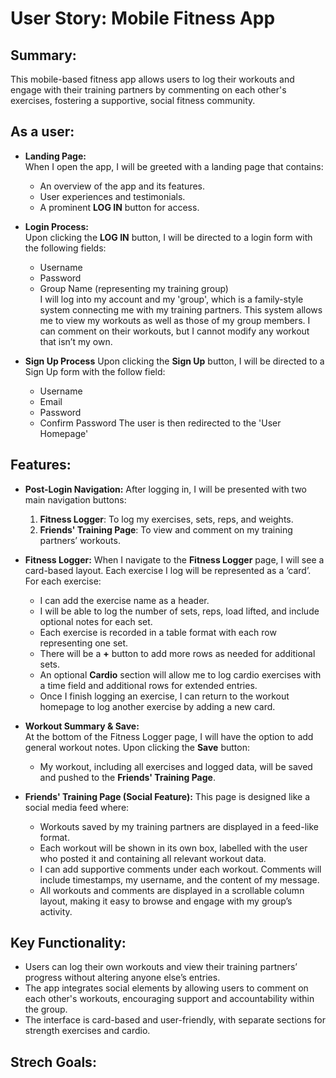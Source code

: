 # User Story: **Mobile Fitness App**

## Summary:
This mobile-based fitness app allows users to log their workouts and engage with their training partners by commenting on each other's exercises, fostering a supportive, social fitness community.

## As a user:
- **Landing Page:**  
  When I open the app, I will be greeted with a landing page that contains:
    - An overview of the app and its features.
    - User experiences and testimonials.
    - A prominent **LOG IN** button for access.

- **Login Process:**  
  Upon clicking the **LOG IN** button, I will be directed to a login form with the following fields:
    - Username
    - Password
    - Group Name (representing my training group)  
  I will log into my account and my 'group', which is a family-style system connecting me with my training partners. This system allows me to view my workouts as well as those of my group members. I can comment on their workouts, but I cannot modify any workout that isn’t my own.

- **Sign Up Process**
  Upon clicking the **Sign Up** button, I will be directed to a Sign Up form with the follow field:
    - Username
    - Email
    - Password
    - Confirm Password
  The user is then redirected to the 'User Homepage'
## Features:

- **Post-Login Navigation:**
  After logging in, I will be presented with two main navigation buttons:
    1. **Fitness Logger**: To log my exercises, sets, reps, and weights.
    2. **Friends' Training Page**: To view and comment on my training partners’ workouts.

- **Fitness Logger:**
  When I navigate to the **Fitness Logger** page, I will see a card-based layout. Each exercise I log will be represented as a ‘card’. For each exercise:
    - I can add the exercise name as a header.
    - I will be able to log the number of sets, reps, load lifted, and include optional notes for each set.
    - Each exercise is recorded in a table format with each row representing one set.
    - There will be a **+** button to add more rows as needed for additional sets.
    - An optional **Cardio** section will allow me to log cardio exercises with a time field and additional rows for extended entries.
    - Once I finish logging an exercise, I can return to the workout homepage to log another exercise by adding a new card.

- **Workout Summary & Save:**  
  At the bottom of the Fitness Logger page, I will have the option to add general workout notes. Upon clicking the **Save** button:
    - My workout, including all exercises and logged data, will be saved and pushed to the **Friends' Training Page**.

- **Friends' Training Page (Social Feature):**
  This page is designed like a social media feed where:
    - Workouts saved by my training partners are displayed in a feed-like format.
    - Each workout will be shown in its own box, labelled with the user who posted it and containing all relevant workout data.
    - I can add supportive comments under each workout. Comments will include timestamps, my username, and the content of my message.
    - All workouts and comments are displayed in a scrollable column layout, making it easy to browse and engage with my group’s activity.

## Key Functionality:
- Users can log their own workouts and view their training partners’ progress without altering anyone else’s entries.
- The app integrates social elements by allowing users to comment on each other's workouts, encouraging support and accountability within the group.
- The interface is card-based and user-friendly, with separate sections for strength exercises and cardio.


## Strech Goals: